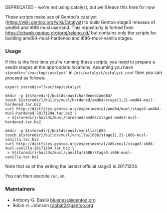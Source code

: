 DEPRECATED - we're not using catalyst, but we'll leave this here for now

These scripts make use of Gentoo's catalyst (https://wiki.gentoo.org/wiki/Catalyst)
to build Gentoo stage3 releases of amd64 and i686 musl userland.  This repositoriy
is forked from https://gitweb.gentoo.org/proj/releng.git/ but contains only the scripts
for building amd64-musl-hardened and i686-musl-vanilla stages.

### Usage

If this is the first time you're running these scripts, you need to prepare a seeds
stages at the appropriate locations.  Assuming you have `storedir="/var/tmp/catalyst"`
in `/etc/catalyst/catalyst.conf` then you can proceed as follows:

```
export storedir="/var/tmp/catalyst

mkdir -p ${storedir}/builds/musl/hardened/amd64/
touch ${storedir}/builds/musl/hardened/amd64/stage{1,2}-amd64-musl-hardened.tar.bz2
curl http://distfiles.gentoo.org/experimental/amd64/musl/stage3-amd64-musl-hardened-20171204.tar.bz2 \
 > ${storedir}/builds/musl/hardened/amd64/stage3-amd64-musl-hardened.tar.bz2

mkdir -p ${storedir}/builds/musl/vanilla/i686
touch ${storedir}/builds/musl/vanilla/i686/stage{1,2}-i686-musl-vanilla.tar.bz2 
curl http://distfiles.gentoo.org/experimental/x86/musl/stage3-i686-musl-vanilla-20171204.tar.bz2 \
 > ${storedir}/builds/musl/vanilla/i686/stage3-i686-musl-vanilla.tar.bz2

```

Note that as of the writing the lastest official stage3 is 20171204.

You can then execute `run.sh`.

### Maintainers
* Anthony G. Basile <blueness@gentoo.org>
* Robin H. Johnson <robbat2@gentoo.org>
